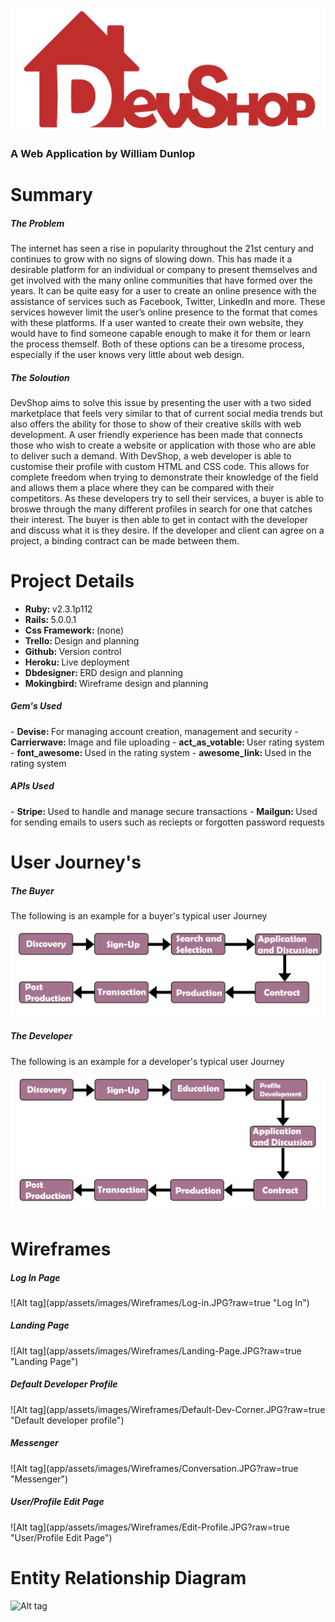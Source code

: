 

![Alt tag](app/assets/images/DS-Logo-Transparent-Full.png?raw=true "Title")

<h3> A Web Application by William Dunlop </h3>


# Summary

<h5>The Problem</h5>
The internet has seen a rise in popularity throughout the 21st century and continues to grow with no signs of slowing down. This has made it a desirable platform for an individual or company to present themselves and get involved with the many online communities that have formed over the years. It can be quite easy for a user to create an online presence with the assistance of  services such as Facebook, Twitter, LinkedIn and more. These services however limit the user’s online presence to the format that comes with these platforms. If a user wanted to create their own website, they would have to find someone capable enough to make it for them or learn the process themself. Both of these options can be a tiresome process, especially if the user knows very little about web design.

<h5>The Soloution</h5>
DevShop aims to solve this issue by presenting the user with a two sided marketplace that feels very similar to that of current social media trends but also offers the ability for those to show of their creative skills with web development. A user friendly experience has been made that connects those who wish to create a website or application with those who are able to deliver such a demand. With DevShop, a web developer is able to customise their profile with custom HTML and CSS code. This allows for complete freedom when trying to demonstrate their knowledge of the field and allows them a place where they can be compared with their competitors. As these developers try to sell their services, a buyer is able to broswe through the many different profiles in search for one that catches their interest. The buyer is then able to get in contact with the developer and discuss what it is they desire. If the developer and client can agree on a project, a binding contract can be made between them. 


# Project Details

- <b>Ruby: </b> v2.3.1p112
- <b>Rails: </b> 5.0.0.1
- <b>Css Framework: </b> (none)
- <b>Trello: </b>Design and planning
- <b>Github: </b>Version control
- <b>Heroku: </b>Live deployment
- <b>Dbdesigner: </b>ERD design and planning
- <b>Mokingbird: </b>Wireframe design and planning

<h5>Gem's Used</h5>
- <b>Devise: </b>For managing account creation, management and security
- <b>Carrierwave: </b>Image and file uploading
- <b>act_as_votable: </b>User rating system
- <b>font_awesome: </b>Used in the rating system
- <b>awesome_link: </b>Used in the rating system

<h5>APIs Used</h5>
- <b>Stripe: </b>Used to handle and manage secure transactions
- <b>Mailgun: </b>Used for sending emails to users such as reciepts or forgotten password requests


# User Journey's
<h5>The Buyer</h5>
The following is an example for a buyer's typical user Journey

![Alt tag](app/assets/images/Buyer-User-Story.JPG?raw=true "Buyer Journey")

<h5>The Developer</h5>
The following is an example for a developer's typical user Journey

![Alt tag](app/assets/images/Developer-User-Story.JPG?raw=true "Developer Journey")

# Wireframes

<h5>Log In Page</h5>
![Alt tag](app/assets/images/Wireframes/Log-in.JPG?raw=true "Log In")

<h5>Landing Page</h5>
![Alt tag](app/assets/images/Wireframes/Landing-Page.JPG?raw=true "Landing Page")

<h5>Default Developer Profile</h5>
![Alt tag](app/assets/images/Wireframes/Default-Dev-Corner.JPG?raw=true "Default developer profile")

<h5>Messenger</h5>
![Alt tag](app/assets/images/Wireframes/Conversation.JPG?raw=true "Messenger")

<h5>User/Profile Edit Page</h5>
![Alt tag](app/assets/images/Wireframes/Edit-Profile.JPG?raw=true "User/Profile Edit Page")


# Entity Relationship Diagram
![Alt tag](app/assets/images/ERDs/ERD-1.JPG?raw=true "ERD")

